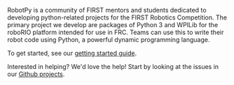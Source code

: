 RobotPy is a community of FIRST mentors and students dedicated to developing
python-related projects for the FIRST Robotics Competition. The primary
project we develop are packages of Python 3 and WPILib for the roboRIO
platform intended for use in FRC. Teams can use this to write their robot
code using Python, a powerful dynamic programming language.

To get started, see our [getting started guide](http://robotpy.readthedocs.io/en/stable/getting_started.html).

Interested in helping? We'd love the help! Start by looking at the issues in our [Github projects](https://github.com/orgs/robotpy/projects).

